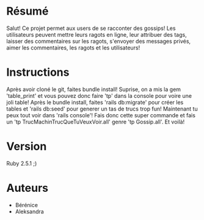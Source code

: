 # Résumé

Salut! Ce projet permet aux users de se racconter des gossips! Les utilisateurs peuvent mettre leurs ragots en ligne, leur attribuer des tags, laisser des commentaires sur les ragots, s'envoyer des messages privés, aimer les commentaires, les ragots et les utilisateurs!


# Instructions

Après avoir cloné le git, faites bundle install! Suprise, on a mis la gem 'table_print' et vous pouvez donc faire 'tp' dans la console pour voire une joli table! Après le bundle install, faites 'rails db:migrate' pour créer les tables et 'rails db:seed' pour generer un tas de trucs trop fun! Maintenant tu peux tout voir dans 'rails console'! Fais donc cette super commande et fais un 'tp TrucMachinTrucQueTuVeuxVoir.all' genre 'tp Gossip.all'. Et voilà!


# Version

Ruby 2.5.1 ;)


# Auteurs

- Bérénice
- Aleksandra




